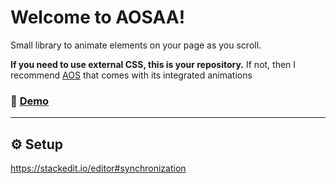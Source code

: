 Welcome to AOSAA!
=================

Small library to animate elements on your page as you scroll.

**If you need to use external CSS, this is your repository.**
If not, then I recommend [AOS](http://michalsnik.github.io/aos/) that comes with its integrated animations
### 🚀 [Demo](http://Delpa.github.io/aos-any-animation/)
----------

## ⚙ Setup
https://stackedit.io/editor#synchronization
